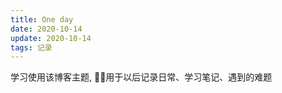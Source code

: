 ```yaml
---
title: One day
date: 2020-10-14
update: 2020-10-14
tags: 记录
---
```


学习使用该博客主题, 用于以后记录日常、学习笔记、遇到的难题
